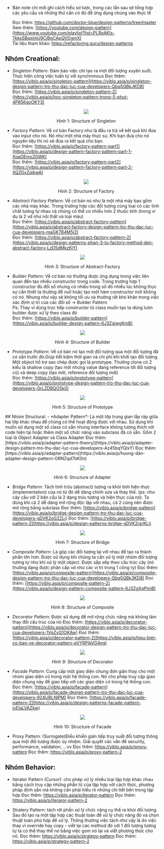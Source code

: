 * Bản note chỉ mới ghi cách hiểu sơ lược, trong các lần sau sẽ tổng hợp các yêu cầu và những thứ cần có đủ để ứng dụng chúng vào thực tế

  Đọc thêm: https://github.com/doctor-blue/design-patterns/tree/master  
  Xem thêm: [https://youtube.com/design-pattern](https://www.youtube.com/playlist?list=PLRoAKls-7kksSBqximU9CjBgCApQVDgmX)  
  Tài liệu tham khảo: https://refactoring.guru/design-patterns

## Nhóm Creational:
-	*Singleton Pattern*: Đảm bảo việc chỉ tạo ra một đối tượng xuyên suốt. Thực hiện công việc tuần tự với synchronous
  Đọc thêm: [https://viblo.asia/p/singleton-pattern](https://viblo.asia/p/singleton-design-pattern-tro-thu-dac-luc-cua-developers-Qbq5QBkJKD8)  
  Đọc thêm: [https://viblo.asia/p/singleton-pattern-2](https://viblo.asia/p/hoc-singleton-pattern-trong-5-phut-4P856goOKY3)
 	<p align="center">
    <img src="https://github.com/kien091/design-pattern/blob/master/Image/singleton.png?raw=true" />
    <p align="center">Hình 1: Structure of Singleton</p>
  </p>

-	*Factory Pattern*: Về cơ bản Factory như là đầu ra trả về kết quả khi đưa vào input cho nó. Nó như một nhà máy thực sự. Khi bạn đưa cho nó nguyên liệu thì nó sẽ đưa ra kết quả cho bạn.  
  Đọc thêm: [https://viblo.asia/p/factory-pattern-part1](https://viblo.asia/p/design-pattern-factory-pattern-part-1-XqaGEmxZGWK)  
 	Đọc thêm: [https://viblo.asia/p/factory-pattern-part2](https://viblo.asia/p/design-pattern-factory-pattern-part-2-XQZGxZqjkwA)  
 	<p align="center">
    <img src="https://github.com/kien091/design-pattern/blob/master/Image/factory.png?raw=true" />
    <p align="center">Hình 2: Structure of Factory</p>
  </p>

-	*Abstract Factory Pattern*: Về cơ bản nó như là một nhà máy bao gồm các nhà máy khác. Trong trường hợp các đối tượng cùng loại có các tính chất tương tự nhau và chúng có thể có nhiều hơn 2 thuộc tính (trong ví dụ là 2 vd như nội thất và loại màu)  
  Đọc thêm: [https://viblo.asia/p/abstract-factory-pattern](https://viblo.asia/p/abstract-factory-design-pattern-tro-thu-dac-luc-cua-developers-maGK7B4M5j2)  
  Đọc thêm: [https://viblo.asia/p/abstract-factory-pattern-2](https://viblo.asia/p/design-patterns-phan-3-tu-factory-method-den-abstract-factory-LzD5dMkzKjY)  
  <p align="center">
    <img src="https://github.com/kien091/design-pattern/blob/master/Image/abstract-factory.png?raw=true" />
    <p align="center">Hình 3: Structure of Abstract-Factory</p>
  </p>

-	*Builder Pattern*: Về cơ bản nó thường được ứng dụng trong việc liên quan đến tạo nhiều constructor trong code. Trong trường hợp 1 constructor đủ đối số nhưng có nhiều trong số đó nhiều lúc không thực sự cần thiết ta thường để null hoặc tạo một hàm constructor mới không có nó. Nhưng như vậy sẽ không tối ưu và thường rất khó khăn trong việc xác định vị trí của các đối số → Builder Pattern  
Ps: Thay vì dùng trực tiếp constructor từ class muốn tạo ta dùng luôn builder được xử lý theo class đó  
  Đọc thêm: [https://viblo.asia/p/builder-pattern](https://viblo.asia/p/builder-design-pattern-6J3ZgjwgKmB)  
  <p align="center">
    <img src="https://github.com/kien091/design-pattern/blob/master/Image/builder.png?raw=true" />
    <p align="center">Hình 4: Structure of Builder</p>
  </p>

-	*Prototype Pattern*: Về cơ bản nó tạo mới đối tượng qua một đối tượng đã có sẵn trước đó.Giúp tiết kiệm thời gian và chi phí khi khởi tạo đối tượng. Một object hỗ trợ sao chép được gọi là prototype. Thường clone có 2 kiểu là shallow copy (tạo mới nhưng value đang reference tới đối tượng cũ) và deep copy (tạo mới, reference đối tượng mới)<br>
  Đọc thêm: [https://viblo.asia/p/prototype-pattern](https://viblo.asia/p/prototype-design-pattern-tro-thu-dac-luc-cua-developers-GrLZDBQO5k0) 
  <p align="center">
    <img src="https://github.com/kien091/design-pattern/blob/master/Image/prototype.png?raw=true" />
    <p align="center">Hình 5: Structure of Prototype</p>
  </p>
## Nhóm Structural:
-	*Adapter Pattern*: Là một lớp trung gian lắp ráp giữa hai lớp khác nhau để chúng có thể hoạt động được với nhau. Sử dụng khi muốn sử dụng một số class có sẵn nhưng interface không tương thích với code hiện tại hoặc thêm một số chức năng vào subclass đã có sẵn. Gồm 2 loại là Object Adapter và Class Adapter
  Đọc thêm: [https://viblo.asia/p/adapter-pattern-theory](https://viblo.asia/p/adapter-design-pattern-tro-thu-dac-luc-cua-developers-Az45bqYQlxY)
  Đọc thêm: [https://viblo.asia/p/adapter-pattern](https://viblo.asia/p/huong-dan-adapter-design-pattern-ORNZqd7bK0n)
  <p align="center">
    <img src="https://github.com/kien091/design-pattern/blob/master/Image/adapter.png?raw=true" />
    <p align="center">Hình 6: Structure of Adapter</p>
  </p>

-	*Bridge Pattern*: Tách tính trừu (abstract) tượng ra khỏi tính hiện thực (implementation) của nó từ đó dễ dàng chỉnh sửa và thay thế. (ps: như cây cầu với 2 bên cầu là 2 dạng trừu tượng và hiện thực của nó). Ta dùng khi cả 2 dễ dàng mở rộng độc lập với nhau, cả 2 cũng nên được mở rộng bằng subclass
  Đọc thêm: [https://viblo.asia/p/bridge-pattern](https://viblo.asia/p/bridge-design-pattern-tro-thu-dac-luc-cua-developers-gDVK2oG2ZLj)
  Đọc thêm: [https://viblo.asia/p/bridge-pattern-2](https://viblo.asia/p/design-patterns-bridge-gDVK2rarKLj)
  <p align="center">
    <img src="https://github.com/kien091/design-pattern/blob/master/Image/bridge.png?raw=true" />
    <p align="center">Hình 7: Structure of Bridge</p>
  </p>

-	*Composite Pattern*: Là gộp các đối tượng lại với nhau để tạo ra thành phần lớn hơn. Được sử dụng khi chúng ta cần xử lý một nhóm đối tượng tương tự như khi xử lý một object. Được sắp xếp theo cấu trúc cây (nó thường dạng được phân cấp vd như các vị trí trong 1 công ty)
  Đọc thêm: [https://viblo.asia/p/composite-pattern](https://viblo.asia/p/composite-design-pattern-tro-thu-dac-luc-cua-developers-Qbq5QBk3KD8)
  Đọc thêm: [https://viblo.asia/p/composite-pattern-2](https://viblo.asia/p/design-pattern-composite-pattern-6J3ZgXqPlmB)
  <p align="center">
    <img src="https://github.com/kien091/design-pattern/blob/master/Image/composite.png?raw=true" />
    <p align="center">Hình 8: Structure of Composite</p>
  </p>

-	*Decorator Pattern*: Được sử dụng để mở rộng chức năng mà không làm thay đổi cấu trúc của nó
  Đọc thêm: [https://viblo.asia/p/decorator-pattern](https://viblo.asia/p/decorator-design-pattern-tro-thu-dac-luc-cua-developers-1VgZvQ1OKAw)
  Đọc thêm: [https://viblo.asia/p/decorator-pattern-2](https://viblo.asia/p/hieu-biet-co-ban-ve-decorator-pattern-pVYRPjbVG4ng)
  <p align="center">
    <img src="https://github.com/kien091/design-pattern/blob/master/Image/decorator.png?raw=true" />
    <p align="center">Hình 9: Structure of Decorator</p>
  </p>

-	*Facade Pattern*: Cung cấp một giao diện chung đơn giản thay cho một nhóm giao diện có trong một hệ thống con. Nó cho phép truy cập giao diện chung này để giao tiếp với các giao diện có trong hệ thống con.
  Đọc thêm: [https://viblo.asia/p/facade-pattern](https://viblo.asia/p/facade-design-pattern-tro-thu-dac-luc-cua-developers-924lJBLNlPM)
  Đọc thêm: [https://viblo.asia/p/facade-pattern-2](https://viblo.asia/p/design-patterns-facade-pattern-jvElaLVAZkw)
  <p align="center">
    <img src="https://github.com/kien091/design-pattern/blob/master/Image/facade.png?raw=true" />
    <p align="center">Hình 10: Structure of Facade</p>
  </p>

-	Proxy Pattern: (Surrogate)Điều khiển gián tiếp truy xuất đối tượng thông qua một đối tượng được ủy nhiệm. Giải quyết các vấn đề security, performance, validation, …vv
Đọc thêm: https://viblo.asia/p/proxy-pattern
Đọc thêm: https://viblo.asia/p/proxy-pattern-2

## Nhóm Behavior:
-	Iterator Pattern (Cursor): cho phép xử lý nhiều loại tập hợp khác nhau bằng cách truy cập những phần tử của tập hợp với cách thức, phương pháp định sẵn mà không cần phải hiểu rõ những chi tiết bên trong tập hợp 
Đọc thêm: https://viblo.asia/p/iterator-pattern
Đọc thêm: https://viblo.asia/p/iteraror-pattern-2

-	Stratery Pattern: tách rời phần xử lý chức năng cụ thể ra khỏi đối tượng. Sau đó tạo ra một tập hợp các thuật toán để xử lý chức năng đó và chọn thuật toán phù hợp để xử lý. Thông thường việc tách như vậy là do việc thay vì override hay copy - viết lại các method đó với 1 đối tượng tương tự ta có thể thay thế nó bằng việc gom nó lại và viết phương thức cho nó.
Đọc thêm: https://viblo.asia/p/strategy-pattern
Đọc thêm: https://viblo.asia/p/strategy-pattern-2

 
